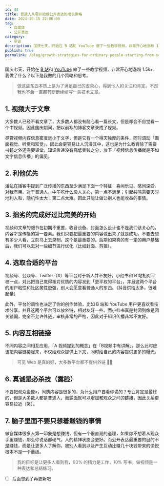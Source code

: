 ```yaml
---
id: 44
title: 普通人从零开始做公开表达的增长策略
date: 2024-10-15 22:06:00
tag:
  - 自媒体
  - 公开表达
category:
  - 杂谈
description: 国庆七天，开始在 B 站和 YouTube 做了一些教学视频，非常开心地涨粉 1.5k+，以下是我做的几个策略和思考：1. 视频大于文章；2. 利他优先；3. 拙劣的完成好过比完美的开始；4. 选取合适的平台；5. 内容互相链接...
publish: true
permalink: /blog/growth-strategies-for-ordinary-people-starting-from-scratch.html
---
```


国庆七天，开始在 [B 站](https://space.bilibili.com/12420432)和 [YouTube](https://www.youtube.com/@bbruceyuan) 做了一些教学视频，非常开心地涨粉 1.5k+，我做了什么？以下是我做的几个策略和思考。

> 做这些东西本质上是为了满足自己的虚荣心，得到他人的关注和肯定。不然我也不会一直都有断断续续写一些技术文章。

## 1. 视频大于文章

大多数人已经不看文章了，大多数人都没有耐心看一篇长文，但是却会不自觉看一个中视频。因此国庆期间，把以前写的博客文章录成了视频。

尽管视频内容信息密度远小于文字，但是它有一个得天独厚的条件，同时调动「画面视觉、听觉和知觉」，因此会更容易让人沉浸其中，这也是为什么教育除了需要书籍之外还需要课堂。知识传递没有高低贵贱之分，放下「视频信息传播就是不如文字信息传播」的偏见。

## 2. 利他优先

潘乱在播客中提到广泛传播的东西至少满足下面一个特征：喜闻乐见、感同深受、对我有用。对于普通人，中午吃什么没人关心，第一点不满足；引起共鸣需要天时地利人和，随机性太大；第二点太难。因此只能让做让别人也能收益的事情。

## 3. 拙劣的完成好过比完美的开始
视频和文章的细节在初期不重要，收音设备、封面怎么设计也不是我们该关心的，内容才是传播的第一要素。我们只要把最重要的内容做出来了就是成功。不要去想有多少人看，立刻马上去录制，这个是最重要的。后期如果真的有一定的用户基础后，我们可以去对一些细节进行优化（比如封面、剪辑）。

## 4. 选取合适的平台

视频号、公众号、Twitter（X）等平台对于新人并不友好，小红书和 B 站相对平权一点，对此把自己觉得相对优质的内容发到「更平权的平台」，并且这两个平台的用户粘性和社区属性更强，别人会愿意看普通人的东西。（抖音供给太多，很难起量）

此外，平台的调性也决定了你的创作体验，比如 B 站和 YouTube 用户更喜欢看技术分享，并且这两个平台可以放外链，相对友好一些。而小红书真是封闭到像是闭关锁国，完全不允许外链，审核非常的严格，因此对于知识传播非常不友好。

## 5. 内容互相链接

不同内容之间相互应用，「A 视频提到的概念」在「B视频中有讲解」，那么此时应该把内容链接起来，不仅给观众提供上下文，同时给自己的内容提供更多的曝光。
> 可见 Web 是真的好，大多数平台都不提供外链 😮‍💨

## 6. 真诚是必杀技（露脸）

不要把观众当傻x，同质内容是很多的，为什么用户要看你说的？专业肯定是最终的，但是大多数人都是普通人，而露面就可以增加和观众之间的链接，因此关系更容易拉近（笑）。


## 7. 脑子里面不要只想着赚钱的事情

做自媒体很多人第一印象是想赚钱，但有一个很直观的道理，如果你不想着从观众手里赚钱，那么你说话都硬气，人的精神状态会更好。而公开表达最重要的目的不是赚钱，而是让更多人了解你，被别人看到以及产生互动比赚几十块钱带来的愉悦根本不是一个量级。

> 我的目标是让更多人看到我，90% 的精力是工作，10% 写书，做视频是一种表达和总结练习。


- [ ]  后面想到了再更新吧

